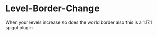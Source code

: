 # Level-Border-Change
When your levels increase so does the world border also this is a 1.17.1 spigot plugin
